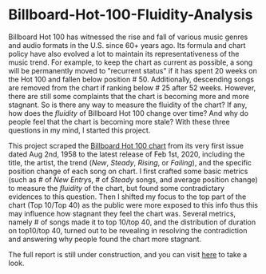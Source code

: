 # Billboard-Hot-100-Fluidity-Analysis
Billboard Hot 100 has witnessed the rise and fall of various music genres and audio formats in the U.S. since 60+ years ago. Its formula and chart policy have also evolved a lot to maintain its representativeness of the music trend. For example, to keep the chart as current as possible, a song will be permanently moved to "recurrent status" if it has spent 20 weeks on the Hot 100 and fallen below position # 50. Additionally, descending songs are removed from the chart if ranking below # 25 after 52 weeks. However, there are still some complaints that the chart is becoming more and more stagnant. So is there any way to measure the fluidity of the chart? If any, how does the *fluidity* of Billboard Hot 100 change over time? And why do people feel that the chart is becoming more stale? With these three questions in my mind, I started this project.

This project scraped the [Billboard Hot 100 chart](https://www.billboard.com/charts/hot-100) from its very first issue dated Aug 2nd, 1958 to the latest release of Feb 1st, 2020, including the title, the artist, the trend (*New*, *Steady*, *Rising*, or *Failing*), and the specific position change of each song on chart. I first crafted some basic metrics (such as # of *New Entry*s, # of *Steady* songs, and average position change) to measure the *fluidity* of the chart, but found some contradictary evidences to this question. Then I shifted my focus to the top part of the chart (Top 10/Top 40) as the public were more exposed to this info thus this may influence how stagnant they feel the chart was. Several metrics, namely # of songs made it to top 10/top 40, and the distribution of duration on top10/top 40, turned out to be revealing in resolving the contradiction and answering why people found the chart more stagnant.  

The full report is still under construction, and you can visit [here](https://y-hang.github.io/Billboard-Hot-100-Fluidity-Analysis/) to take a look.
